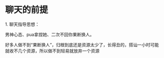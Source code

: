 # 聊天的前提

1\.         聊天指导思想：

男神心态、pua拿捏她、二次不回你果断换人。

好多人做不到“果断换人”，归根到底还是资源太少了，长得丑的，搭讪一小时可能就收不几个资源，所以做不到轻易就放弃一个资源
